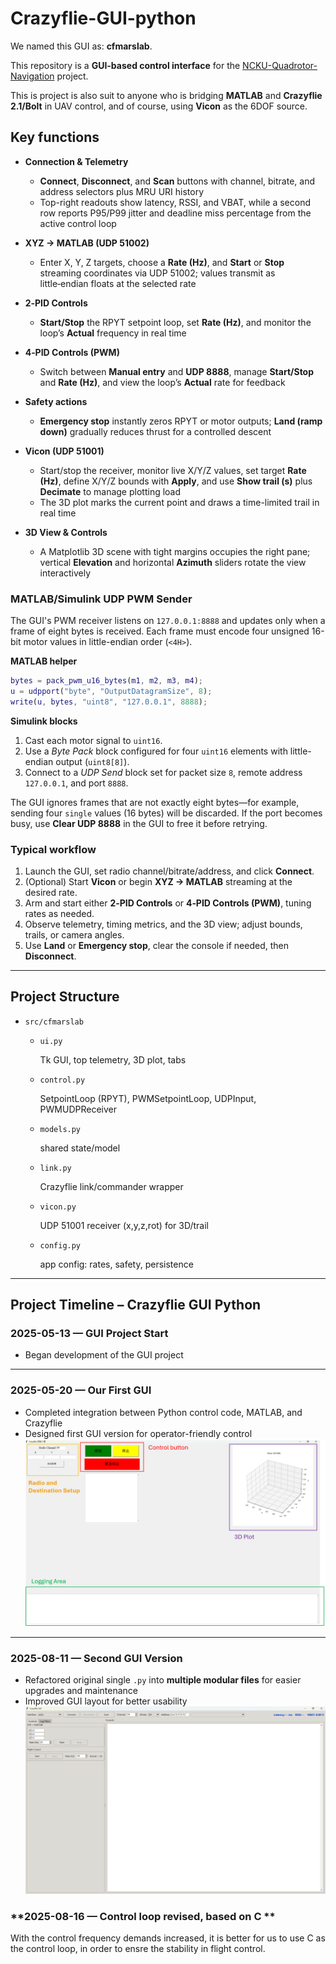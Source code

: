# Crazyflie-GUI-python

We named this GUI as: **cfmarslab**.

This repository is a **GUI-based control interface** for the [NCKU-Quadrotor-Navigation](https://github.com/Lee-Chun-Yi/NCKU-Quadrotor-Navigation) project.

This is project is also suit to anyone who is bridging  **MATLAB**  and **Crazyflie 2.1/Bolt** in UAV control, and of course, using **Vicon** as the 6DOF source.


## Key functions

- **Connection & Telemetry**
  - **Connect**, **Disconnect**, and **Scan** buttons with channel, bitrate, and address selectors plus MRU URI history
  - Top-right readouts show latency, RSSI, and VBAT, while a second row reports P95/P99 jitter and deadline miss percentage from the active control loop
    
- **XYZ → MATLAB (UDP 51002)**
  - Enter X, Y, Z targets, choose a **Rate (Hz)**, and **Start** or **Stop** streaming coordinates via UDP 51002; values transmit as little‑endian floats at the selected rate
    
- **2‑PID Controls**
  - **Start/Stop** the RPYT setpoint loop, set **Rate (Hz)**, and monitor the loop’s **Actual** frequency in real time
    
- **4‑PID Controls (PWM)**
  - Switch between **Manual entry** and **UDP 8888**, manage **Start/Stop** and **Rate (Hz)**, and view the loop’s **Actual** rate for feedback
    
- **Safety actions**
  - **Emergency stop** instantly zeros RPYT or motor outputs; **Land (ramp down)** gradually reduces thrust for a controlled descent
    
- **Vicon (UDP 51001)**
  - Start/stop the receiver, monitor live X/Y/Z values, set target **Rate (Hz)**, define X/Y/Z bounds with **Apply**, and use **Show trail (s)** plus **Decimate** to manage plotting load
  - The 3D plot marks the current point and draws a time-limited trail in real time
    
- **3D View & Controls**
  - A Matplotlib 3D scene with tight margins occupies the right pane; vertical **Elevation** and horizontal **Azimuth** sliders rotate the view interactively

### MATLAB/Simulink UDP PWM Sender

The GUI's PWM receiver listens on `127.0.0.1:8888` and updates only when a frame of eight bytes is received. Each frame must encode four unsigned 16-bit motor values in little-endian order (`<4H>`).

**MATLAB helper**

```matlab
bytes = pack_pwm_u16_bytes(m1, m2, m3, m4);
u = udpport("byte", "OutputDatagramSize", 8);
write(u, bytes, "uint8", "127.0.0.1", 8888);
```

**Simulink blocks**

1. Cast each motor signal to `uint16`.
2. Use a *Byte Pack* block configured for four `uint16` elements with little-endian output (`uint8[8]`).
3. Connect to a *UDP Send* block set for packet size `8`, remote address `127.0.0.1`, and port `8888`.

The GUI ignores frames that are not exactly eight bytes—for example, sending four `single` values (16 bytes) will be discarded. If the port becomes busy, use **Clear UDP 8888** in the GUI to free it before retrying.

### Typical workflow

1. Launch the GUI, set radio channel/bitrate/address, and click **Connect**.  
2. (Optional) Start **Vicon** or begin **XYZ → MATLAB** streaming at the desired rate.  
3. Arm and start either **2‑PID Controls** or **4‑PID Controls (PWM)**, tuning rates as needed.  
4. Observe telemetry, timing metrics, and the 3D view; adjust bounds, trails, or camera angles.  
5. Use **Land** or **Emergency stop**, clear the console if needed, then **Disconnect**.
   
---

## Project Structure

* `src/cfmarslab`

    
  * `ui.py`
    
    Tk GUI, top telemetry, 3D plot, tabs
    
  * `control.py`
    
     SetpointLoop (RPYT), PWMSetpointLoop, UDPInput, PWMUDPReceiver
    
  * `models.py`
    
    shared state/model
    
  * `link.py`
    
     Crazyflie link/commander wrapper
    
  * `vicon.py`
    
    UDP 51001 receiver (x,y,z,rot) for 3D/trail
    
  * `config.py`
    
    app config: rates, safety, persistence

---


## Project Timeline – Crazyflie GUI Python

### **2025-05-13 — GUI Project Start**

* Began development of the GUI project
---

### **2025-05-20 — Our First GUI**

* Completed integration between Python control code, MATLAB, and Crazyflie
* Designed first GUI version for operator-friendly control
  ![](https://github.com/Lee-Chun-Yi/crazyflie-GUI-python/blob/main/image/%E8%9E%A2%E5%B9%95%E6%93%B7%E5%8F%96%E7%95%AB%E9%9D%A2%202025-08-11%20005757.png)

---

### **2025-08-11 — Second GUI Version**

* Refactored original single `.py` into **multiple modular files** for easier upgrades and maintenance
* Improved GUI layout for better usability
  ![](https://github.com/Lee-Chun-Yi/crazyflie-GUI-python/blob/main/image/%E8%9E%A2%E5%B9%95%E6%93%B7%E5%8F%96%E7%95%AB%E9%9D%A2%202025-08-11%20010041.png)


### **2025-08-16 — Control loop revised, based on C **

With the control frequency demands increased, it is better for us to use C as the control loop, in order to ensre the stability in flight control.
